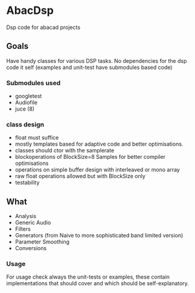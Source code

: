# AbacDsp
Dsp code for abacad projects

## Goals

Have handy classes for various DSP tasks.
No dependencies for the dsp code it self (examples and unit-test have submodules based code)

### Submodules used
- googletest
- Audiofile
- juce (8)

### class design

- float must suffice
- mostly templates based for adaptive code and better optimisations.
- classes should ctor with the samplerate
- blockoperations of BlockSize=8 Samples for better compiler optimisations
- operations on simple buffer design with interleaved or mono array
- raw float operations allowed but with BlockSize only
- testability

## What
- Analysis
- Generic Audio
- Filters
- Generators (from Naive to more sophisticated band limited version)
- Parameter Smoothing
- Conversions



### Usage

For usage check always the unit-tests or examples, these contain implementations that should cover and 
which should be self-explanatory.
